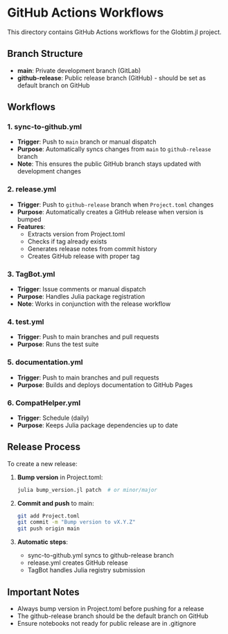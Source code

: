 # GitHub Actions Workflows

This directory contains GitHub Actions workflows for the Globtim.jl project.

## Branch Structure

- **main**: Private development branch (GitLab)
- **github-release**: Public release branch (GitHub) - should be set as default branch on GitHub

## Workflows

### 1. sync-to-github.yml
- **Trigger**: Push to `main` branch or manual dispatch
- **Purpose**: Automatically syncs changes from `main` to `github-release` branch
- **Note**: This ensures the public GitHub branch stays updated with development changes

### 2. release.yml
- **Trigger**: Push to `github-release` branch when `Project.toml` changes
- **Purpose**: Automatically creates a GitHub release when version is bumped
- **Features**:
  - Extracts version from Project.toml
  - Checks if tag already exists
  - Generates release notes from commit history
  - Creates GitHub release with proper tag

### 3. TagBot.yml
- **Trigger**: Issue comments or manual dispatch
- **Purpose**: Handles Julia package registration
- **Note**: Works in conjunction with the release workflow

### 4. test.yml
- **Trigger**: Push to main branches and pull requests
- **Purpose**: Runs the test suite

### 5. documentation.yml
- **Trigger**: Push to main branches and pull requests
- **Purpose**: Builds and deploys documentation to GitHub Pages

### 6. CompatHelper.yml
- **Trigger**: Schedule (daily)
- **Purpose**: Keeps Julia package dependencies up to date

## Release Process

To create a new release:

1. **Bump version** in Project.toml:
   ```bash
   julia bump_version.jl patch  # or minor/major
   ```

2. **Commit and push** to main:
   ```bash
   git add Project.toml
   git commit -m "Bump version to vX.Y.Z"
   git push origin main
   ```

3. **Automatic steps**:
   - sync-to-github.yml syncs to github-release branch
   - release.yml creates GitHub release
   - TagBot handles Julia registry submission

## Important Notes

- Always bump version in Project.toml before pushing for a release
- The github-release branch should be the default branch on GitHub
- Ensure notebooks not ready for public release are in .gitignore
